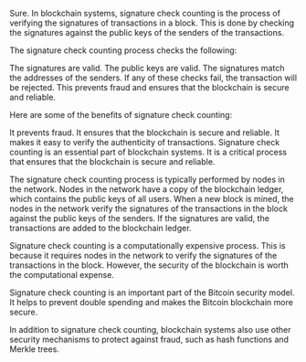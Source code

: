 
Sure. In blockchain systems, signature check counting is the process of verifying the signatures of transactions in a block. This is done by checking the signatures against the public keys of the senders of the transactions.

The signature check counting process checks the following:

The signatures are valid.
The public keys are valid.
The signatures match the addresses of the senders.
If any of these checks fail, the transaction will be rejected. This prevents fraud and ensures that the blockchain is secure and reliable.

Here are some of the benefits of signature check counting:

It prevents fraud.
It ensures that the blockchain is secure and reliable.
It makes it easy to verify the authenticity of transactions.
Signature check counting is an essential part of blockchain systems. It is a critical process that ensures that the blockchain is secure and reliable.

The signature check counting process is typically performed by nodes in the network. Nodes in the network have a copy of the blockchain ledger, which contains the public keys of all users. When a new block is mined, the nodes in the network verify the signatures of the transactions in the block against the public keys of the senders. If the signatures are valid, the transactions are added to the blockchain ledger.

Signature check counting is a computationally expensive process. This is because it requires nodes in the network to verify the signatures of the transactions in the block. However, the security of the blockchain is worth the computational expense.

Signature check counting is an important part of the Bitcoin security model. It helps to prevent double spending and makes the Bitcoin blockchain more secure.

In addition to signature check counting, blockchain systems also use other security mechanisms to protect against fraud, such as hash functions and Merkle trees.